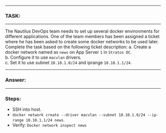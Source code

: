 
---
### TASK:
---
The Nautilus DevOps team needs to set up several docker environments for different applications. One of the team members has been assigned a ticket where he has been asked to create some docker networks to be used later. Complete the task based on the following ticket description:
	a. Create a docker network named as `news` on App Server `1` in `Stratos DC`.  
	b. Configure it to use `macvlan` drivers.  
	c. Set it to use subnet `10.10.1.0/24` and iprange `10.10.1.1/24`.

---
### Answer:
---
### Steps:
-  SSH into host.
- `docker network create --driver macvlan --subnet 10.10.1.0/24 --ip-range 10.10.1.1/24 news`.
- Verify: `Docker network inspect news`